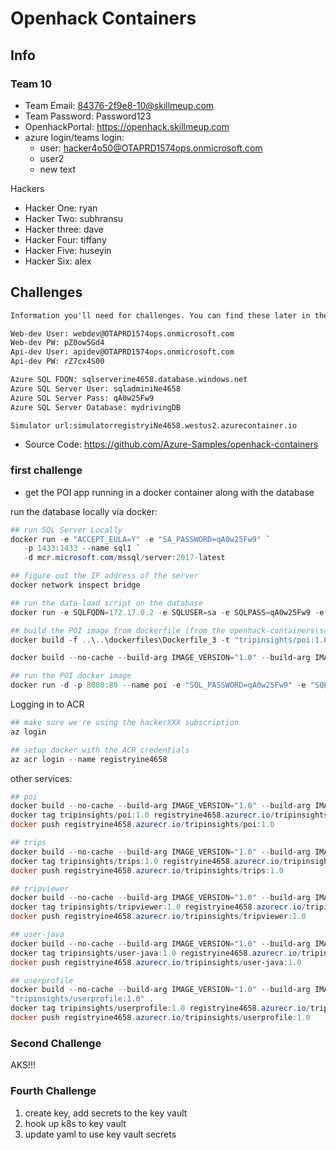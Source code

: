 # Openhack Containers

## Info

### Team 10

- Team Email: 84376-2f9e8-10@skillmeup.com
- Team Password: Password123
- OpenhackPortal: <https://openhack.skillmeup.com>
- azure login/teams login:
  - user: hacker4o50@OTAPRD1574ops.onmicrosoft.com
  - user2
  - new text

Hackers

- Hacker One: ryan
- Hacker Two: subhransu
- Hacker three: dave
- Hacker Four: tiffany
- Hacker Five: huseyin
- Hacker Six: alex

## Challenges

```txt
Information you'll need for challenges. You can find these later in the 'Messages' tab.

Web-dev User: webdev@OTAPRD1574ops.onmicrosoft.com
Web-dev PW: pZ0ow5Gd4
Api-dev User: apidev@OTAPRD1574ops.onmicrosoft.com
Api-dev PW: rZ7cx4S00

Azure SQL FDQN: sqlserverine4658.database.windows.net
Azure SQL Server User: sqladminiNe4658
Azure SQL Server Pass: qA0w25Fw9
Azure SQL Server Database: mydrivingDB

Simulator url:simulatorregistryiNe4658.westus2.azurecontainer.io
```

- Source Code: <https://github.com/Azure-Samples/openhack-containers>

### first challenge

- get the POI app running in a docker container along with the database

run the database locally via docker:

```powershell
## run SQL Server Locally
docker run -e "ACCEPT_EULA=Y" -e "SA_PASSWORD=qA0w25Fw9" `
   -p 1433:1433 --name sql1 `
   -d mcr.microsoft.com/mssql/server:2017-latest

## figure out the IP address of the server
docker network inspect bridge

## run the data-load script on the database
docker run -e SQLFQDN=172.17.0.2 -e SQLUSER=sa -e SQLPASS=qA0w25Fw9 -e SQLDB=mydrivingDB openhack/data-load:v1

## build the POI image from dockerfile (from the openhack-containers\src\poi folder)
docker build -f ..\..\dockerfiles\Dockerfile_3 -t "tripinsights/poi:1.0" .

docker build --no-cache --build-arg IMAGE_VERSION="1.0" --build-arg IMAGE_CREATE_DATE="$(Get-Date((Get-Date).ToUniversalTime()) -UFormat '%Y-%m-%dT%H:%M:%SZ')" --build-arg IMAGE_SOURCE_REVISION="$(git rev-parse HEAD)" -f ..\..\dockerfiles\Dockerfile_3 -t "tripinsights/poi:1.0" .

## run the POI docker image
docker run -d -p 8080:80 --name poi -e "SQL_PASSWORD=qA0w25Fw9" -e "SQL_SERVER=172.17.0.2" -e "ASPNETCORE_ENVIRONMENT=Local" -e "SQL_USER=sa" tripinsights/poi:1.0
```

Logging in to ACR

```powershell
## make sure we're using the hackerXXX subscription
az login

## setup docker with the ACR credentials
az acr login --name registryine4658
```

other services:

```powershell
## poi
docker build --no-cache --build-arg IMAGE_VERSION="1.0" --build-arg IMAGE_CREATE_DATE="$(Get-Date((Get-Date).ToUniversalTime()) -UFormat '%Y-%m-%dT%H:%M:%SZ')" --build-arg IMAGE_SOURCE_REVISION="$(git rev-parse HEAD)" -f ..\..\dockerfiles\Dockerfile_3 -t "tripinsights/poi:1.0" .
docker tag tripinsights/poi:1.0 registryine4658.azurecr.io/tripinsights/poi:1.0
docker push registryine4658.azurecr.io/tripinsights/poi:1.0

## trips
docker build --no-cache --build-arg IMAGE_VERSION="1.0" --build-arg IMAGE_CREATE_DATE="$(Get-Date((Get-Date).ToUniversalTime()) -UFormat '%Y-%m-%dT%H:%M:%SZ')" --build-arg IMAGE_SOURCE_REVISION="$(git rev-parse HEAD)" -f ..\..\dockerfiles\Dockerfile_4 -t "tripinsights/trips:1.0" .
docker tag tripinsights/trips:1.0 registryine4658.azurecr.io/tripinsights/trips:1.0
docker push registryine4658.azurecr.io/tripinsights/trips:1.0

## tripviewer
docker build --no-cache --build-arg IMAGE_VERSION="1.0" --build-arg IMAGE_CREATE_DATE="$(Get-Date((Get-Date).ToUniversalTime()) -UFormat '%Y-%m-%dT%H:%M:%SZ')" --build-arg IMAGE_SOURCE_REVISION="$(git rev-parse HEAD)" -f ..\..\dockerfiles\Dockerfile_1 -t "tripinsights/tripviewer:1.0" .
docker tag tripinsights/tripviewer:1.0 registryine4658.azurecr.io/tripinsights/tripviewer:1.0
docker push registryine4658.azurecr.io/tripinsights/tripviewer:1.0

## user-java
docker build --no-cache --build-arg IMAGE_VERSION="1.0" --build-arg IMAGE_CREATE_DATE="$(Get-Date((Get-Date).ToUniversalTime()) -UFormat '%Y-%m-%dT%H:%M:%SZ')" --build-arg IMAGE_SOURCE_REVISION="$(git rev-parse HEAD)" -f ..\..\dockerfiles\Dockerfile_0 -t "tripinsights/user-java:1.0" .
docker tag tripinsights/user-java:1.0 registryine4658.azurecr.io/tripinsights/user-java:1.0
docker push registryine4658.azurecr.io/tripinsights/user-java:1.0

## userprofile
docker build --no-cache --build-arg IMAGE_VERSION="1.0" --build-arg IMAGE_CREATE_DATE="$(Get-Date((Get-Date).ToUniversalTime()) -UFormat '%Y-%m-%dT%H:%M:%SZ')" --build-arg IMAGE_SOURCE_REVISION="$(git rev-parse HEAD)" -f ..\..\dockerfiles\Dockerfile_2 -t
"tripinsights/userprofile:1.0" .
docker tag tripinsights/userprofile:1.0 registryine4658.azurecr.io/tripinsights/userprofile:1.0
docker push registryine4658.azurecr.io/tripinsights/userprofile:1.0
```

### Second Challenge

AKS!!!

### Fourth Challenge

1. create key, add secrets to the key vault
2. hook up k8s to key vault
3. update yaml to use key vault secrets
